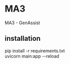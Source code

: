 # MA3
MA3 - GenAssist

## installation

pip install -r requirements.txt  
uvicorn main:app --reload 
